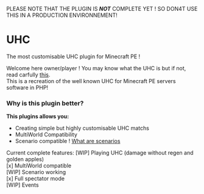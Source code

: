 PLEASE NOTE THAT THE PLUGIN IS ***NOT*** COMPLETE YET ! SO DON4T USE THIS IN A PRODUCTION ENVIRONNEMENT!    

# UHC
 The most customisable UHC plugin for Minecraft PE !

Welcome here owner/player ! You may know what the UHC is but if not, read carfully [this](wiki/What-is-UHC).    
This is a recreation of the well known UHC for Minecraft PE servers software in PHP!    
### Why is this plugin better?
**This plugins allows you:**
 - Creating simple but highly customisable UHC matchs
 - MultiWorld Compatibility
 - Scenario compatible ! [What are scenarios](wiki/What-are-Scenarios%3F)    
    
Current complete features:
[WIP] Playing UHC (damage without regen and golden apples)        
[x] MultiWorld compatible     
[WIP] Scenario working     
[x] Full spectator mode     
[WIP] Events     
